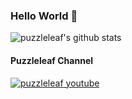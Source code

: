 ### Hello World 👋
![puzzleleaf's github stats](https://github-readme-stats.vercel.app/api?username=puzzleleaf&show_icons=true&theme=tokyonight)    

#### Puzzleleaf Channel
[![puzzleleaf youtube](https://img.shields.io/badge/YouTube-FF0000?style=for-the-badge&logo=youtube&logoColor=white)](https://www.youtube.com/c/puzzleleaf)



